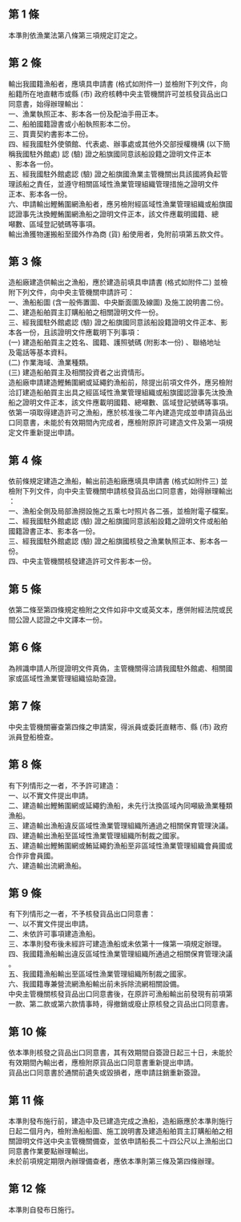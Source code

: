 第 1 條
-------
本準則依漁業法第八條第三項規定訂定之。

第 2 條
-------
輸出我國籍漁船者，應填具申請書 (格式如附件一) 並檢附下列文件，向  
船籍所在地直轄市或縣 (市) 政府核轉中央主管機關許可並核發貨品出口  
同意書，始得辦理輸出：  
一、漁業執照正本、影本各一份及配油手冊正本。  
二、船舶國籍證書或小船執照影本二份。  
三、買賣契約書影本二份。  
四、經我國駐外使領館、代表處、辦事處或其他外交部授權機構 (以下簡  
    稱我國駐外館處) 認 (驗) 證之船旗國同意該船設籍之證明文件正本  
    、影本各一份。  
五、經我國駐外館處認 (驗) 證之船旗國漁業主管機關出具該國將負起管  
    理該船之責任，並遵守相關區域性漁業管理組織管理措施之證明文件  
    正本、影本各一份。  
六、申請輸出鰹鮪圍網漁船者，應另檢附經區域性漁業管理組織或船旗國  
    認證事先汰換鰹鮪圍網漁船之證明文件正本，該文件應載明國籍、總  
    噸數、區域登記號碼等事項。  
輸出漁獲物運搬船至國外作為商 (貨) 船使用者，免附前項第五款文件。

第 3 條
-------
造船廠建造供輸出之漁船，應於建造前填具申請書 (格式如附件二) 並檢  
附下列文件，向中央主管機關申請許可：  
一、漁船船圖 (含一般佈置圖、中央斷面圖及線圖) 及施工說明書二份。  
二、建造船舶買主訂購船舶之相關證明文件一份。  
三、經我國駐外館處認 (驗) 證之船旗國同意該船設籍證明文件正本、影  
    本各一份，且該證明文件應載明下列事項：  
 (一) 建造船舶買主之姓名、國籍、護照號碼 (附影本一份) 、聯絡地址  
      及電話等基本資料。  
 (二) 作業海域、漁業種類。  
 (三) 建造船舶買主及相關投資者之出資情形。  
造船廠申請建造鰹鮪圍網或延繩釣漁船前，除提出前項文件外，應另檢附  
洽訂建造船舶買主出具之經區域性漁業管理組織或船旗國認證事先汰換漁  
船之證明文件正本，該文件應載明國籍、總噸數、區域登記號碼等事項。  
依第一項取得建造許可之漁船，應於核准後二年內建造完成並申請貨品出  
口同意書，未能於有效期間內完成者，應檢附原許可建造文件及第一項規  
定文件重新提出申請。

第 4 條
-------
依前條規定建造之漁船，輸出前造船廠應填具申請書 (格式如附件三) 並  
檢附下列文件，向中央主管機關申請核發貨品出口同意書，始得辦理輸出  
：  
一、漁船全側及局部漁撈設施之五乘七吋照片各二張，並檢附電子檔案。  
二、經我國駐外館處認 (驗) 證之船旗國同意該船設籍之證明文件或船舶  
    國籍證書正本、影本各一份。  
三、經我國駐外館處認 (驗) 證之船旗國核發之漁業執照正本、影本各一  
    份。  
四、中央主管機關核發建造許可文件影本一份。

第 5 條
-------
依第二條至第四條規定檢附之文件如非中文或英文本，應併附經法院或民  
間公證人認證之中文譯本一份。

第 6 條
-------
為辨識申請人所提證明文件真偽，主管機關得洽請我國駐外館處、相關國  
家或區域性漁業管理組織協助查證。

第 7 條
-------
中央主管機關審查第四條之申請案，得派員或委託直轄市、縣 (市) 政府  
派員登船檢查。

第 8 條
-------
有下列情形之一者，不予許可建造：  
一、以不實文件提出申請。  
二、建造輸出鰹鮪圍網或延繩釣漁船，未先行汰換區域內同噸級漁業種類  
    漁船。  
三、建造輸出漁船違反區域性漁業管理組織所通過之相關保育管理決議。  
四、建造輸出漁船至區域性漁業管理組織所制裁之國家。  
五、建造輸出鰹鮪圍網或鮪延繩釣漁船至非區域性漁業管理組織會員國或  
    合作非會員國。  
六、建造輸出流網漁船。

第 9 條
-------
有下列情形之一者，不予核發貨品出口同意書：  
一、以不實文件提出申請。  
二、未依許可事項建造漁船。  
三、本準則發布後未經許可建造漁船或未依第十一條第一項規定辦理。  
四、我國籍漁船輸出違反區域性漁業管理組織所通過之相關保育管理決議  
    。  
五、我國籍漁船輸出至區域性漁業管理組織所制裁之國家。  
六、我國籍專兼營流網漁船輸出前未拆除流網相關設備。  
中央主管機關核發貨品出口同意書後，在原許可漁船輸出前發現有前項第  
一款、第二款或第六款情事時，得撤銷或廢止原核發之貨品出口同意書。

第 10 條
--------
依本準則核發之貨品出口同意書，其有效期間自簽證日起三十日，未能於  
有效期間內輸出者，應檢附原貨品出口同意書重新提出申請。  
貨品出口同意書於通關前遺失或毀損者，應申請註銷重新簽證。

第 11 條
--------
本準則發布施行前，建造中及已建造完成之漁船，造船廠應於本準則施行  
日起二個月內，檢附漁船船圖、施工說明書及建造船舶買主訂購船舶之相  
關證明文件送中央主管機關備查，並依申請船長二十四公尺以上漁船出口  
同意書作業要點辦理輸出。  
未於前項規定期限內辦理備查者，應依本準則第三條及第四條辦理。

第 12 條
--------
本準則自發布日施行。

